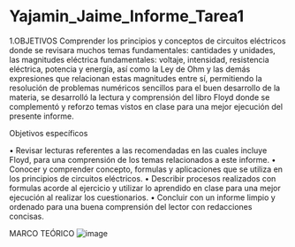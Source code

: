 # Yajamin_Jaime_Informe_Tarea1
1.OBJETIVOS
Comprender los principios y conceptos de circuitos eléctricos donde se revisara muchos temas fundamentales: cantidades y unidades, las magnitudes eléctrica fundamentales: voltaje, intensidad, resistencia eléctrica, potencia y energía, así como la Ley de Ohm y las demás expresiones que relacionan estas magnitudes entre sí, permitiendo la resolución de problemas numéricos sencillos para el buen desarrollo de la materia, se desarrolló la lectura y comprensión del libro Floyd donde se complementó y reforzo temas vistos en clase para una mejor ejecución del presente informe.

Objetivos específicos 

•	Revisar lecturas referentes a las recomendadas en las cuales incluye Floyd, para una comprensión de los temas relacionados a este informe.
•	Conocer y comprender concepto, formulas y aplicaciones que se utiliza en los principios de circuitos eléctricos. 
•	Describir procesos realizados con formulas acorde al ejercicio y utilizar lo aprendido en clase para una mejor ejecución al realizar los cuestionarios.
•	Concluir con un informe limpio y ordenado para una buena comprensión del lector con redacciones concisas.

MARCO TEÓRICO 
![image](https://user-images.githubusercontent.com/106272493/170338420-ba82ee1a-fb27-4af4-a1b0-8011367de775.png)

